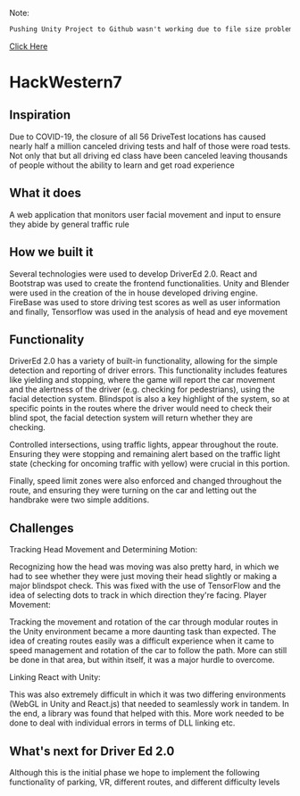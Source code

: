 Note:
```diff
Pushing Unity Project to Github wasn't working due to file size problems and time issues. Find a link below to the project pacakage file, ready to download:
```
[Click Here](https://uwoca-my.sharepoint.com/:u:/g/personal/wsawan2_uwo_ca/EVgFXqgTQT1Gv4iU7E6o4jUBBWv0q3tByE-JigwLLi4sWA?e=19lQhe)
# HackWestern7
## Inspiration
Due to COVID-19, the closure of all 56 DriveTest locations has caused nearly half a million canceled driving tests and half of those were road tests. Not only that but all driving ed class have been canceled leaving thousands of people without the ability to learn and get road experience 

## What it does
A web application that monitors user facial movement and input to ensure they abide by general traffic rule

## How we built it

Several technologies were used to develop DriverEd 2.0. React and Bootstrap was used to create the frontend functionalities. Unity and Blender were used in the creation of the in house developed driving engine. FireBase was used to store driving test scores as well as user information and finally, Tensorflow was used in the analysis of head and eye movement 


## Functionality 

DriverEd 2.0 has a variety of built-in functionality, allowing for the simple detection and reporting of driver errors. This functionality includes features like yielding and stopping, where the game will report the car movement and the alertness of the driver (e.g. checking for pedestrians), using the facial detection system. Blindspot is also a key highlight of the system, so at specific points in the routes where the driver would need to check their blind spot, the facial detection system will return whether they are checking.

Controlled intersections, using traffic lights, appear throughout the route. Ensuring they were stopping and remaining alert based on the traffic light state (checking for oncoming traffic with yellow) were crucial in this portion.

Finally, speed limit zones were also enforced and changed throughout the route, and ensuring they were turning on the car and letting out the handbrake were two simple additions.

## Challenges

Tracking Head Movement and Determining Motion:

Recognizing how the head was moving was also pretty hard, in which we had to see whether they were just moving their head slightly or making a major blindspot check. This was fixed with the use of TensorFlow and the idea of selecting dots to track in which direction they're facing.
Player Movement:

Tracking the movement and rotation of the car through modular routes in the Unity environment became a more daunting task than expected. The idea of creating routes easily was a difficult experience when it came to speed management and rotation of the car to follow the path. More can still be done in that area, but within itself, it was a major hurdle to overcome.

Linking React with Unity:

This was also extremely difficult in which it was two differing environments (WebGL in Unity and React.js) that needed to seamlessly work in tandem. In the end, a library was found that helped with this. More work needed to be done to deal with individual errors in terms of DLL linking etc.

## What's next for Driver Ed 2.0
Although this is the initial phase we hope to implement the following functionality of parking, VR, different routes, and different difficulty levels 
